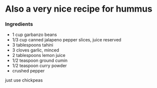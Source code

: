 # Also a very nice recipe for hummus

### Ingredients

- 1 cup garbanzo beans
- 1/3 cup canned jalapeno pepper slices, juice reserved
- 3 tablespoons tahini
- 3 cloves garlic, minced
- 2 tablespoons lemon juice
- 1/2 teaspoon ground cumin
- 1/2 teaspoon curry powder
- crushed pepper

just use chickpeas



